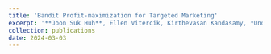 ```yaml
---
title: 'Bandit Profit-maximization for Targeted Marketing'
excerpt: '**Joon Suk Huh**, Ellen Vitercik, Kirthevasan Kandasamy, *Under review*, 2024. [[PDF](https://arxiv.org/pdf/2403.01361.pdf)]'
collection: publications
date: 2024-03-03
---
```

